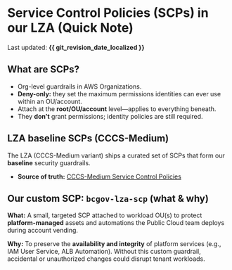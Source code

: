 # Service Control Policies (SCPs) in our LZA (Quick Note)

Last updated: **{{ git_revision_date_localized }}**

## What are SCPs?

- Org-level guardrails in AWS Organizations.
- **Deny-only:** they set the maximum permissions identities can ever use within an OU/account.
- Attach at the **root/OU/account** level—applies to everything beneath.
- They **don’t** grant permissions; identity policies are still required.

## LZA baseline SCPs (CCCS-Medium)

The LZA (CCCS-Medium variant) ships a curated set of SCPs that form our **baseline** security guardrails.

- **Source of truth:** [CCCS-Medium Service Control Policies](https://github.com/aws-samples/landing-zone-accelerator-on-aws-for-cccs-medium/tree/main/config/service-control-policies)

## Our custom SCP: `bcgov-lza-scp` (what & why)

**What:** A small, targeted SCP attached to workload OU(s) to protect **platform-managed** assets and automations the Public Cloud team deploys during account vending.

**Why:** To preserve the **availability and integrity** of platform services (e.g., IAM User Service, ALB Automation). Without this custom guardrail, accidental or unauthorized changes could disrupt tenant workloads.
